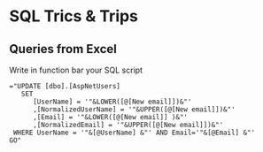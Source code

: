 # SQL Trics & Trips

## Queries from Excel

Write in function bar your SQL script

```EXCEL
="UPDATE [dbo].[AspNetUsers]
   SET 
      [UserName] = '"&LOWER([@[New email]])&"'
      ,[NormalizedUserName] = '"&UPPER([@[New email]])&"'
      ,[Email] = '"&LOWER([@[New email]] )&"'
      ,[NormalizedEmail] = '"&UPPER([@[New email]])&"'
 WHERE UserName = '"&[@UserName] &"' AND Email='"&[@Email] &"'
GO"
```